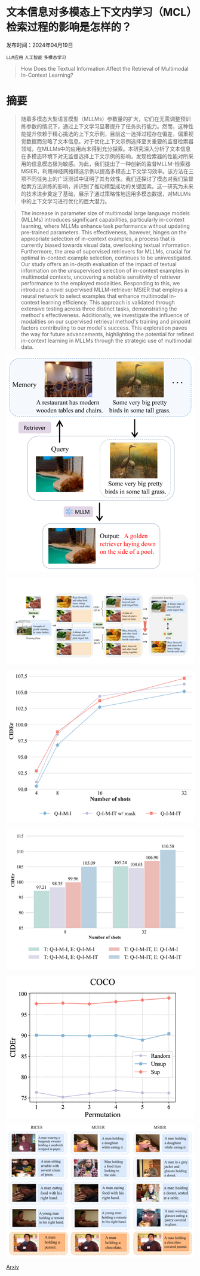 # 文本信息对多模态上下文内学习（MCL）检索过程的影响是怎样的？

发布时间：2024年04月19日

`LLM应用` `人工智能` `多模态学习`

> How Does the Textual Information Affect the Retrieval of Multimodal In-Context Learning?

# 摘要

> 随着多模态大型语言模型（MLLMs）参数量的扩大，它们在无需调整预训练参数的情况下，通过上下文学习显著提升了任务执行能力。然而，这种性能提升依赖于精心挑选的上下文示例，目前这一选择过程存在偏差，偏重视觉数据而忽略了文本信息。对于优化上下文示例选择至关重要的监督检索器领域，在MLLMs中的应用尚未得到充分探索。本研究深入分析了文本信息在多模态环境下对无监督选择上下文示例的影响，发现检索器的性能对所采用的信息模态极为敏感。为此，我们提出了一种创新的监督MLLM-检索器MSIER，利用神经网络精选示例以提高多模态上下文学习效率。该方法在三项不同任务上的广泛测试中证明了其有效性。我们还探讨了模态对我们监督检索方法训练的影响，并识别了推动模型成功的关键因素。这一研究为未来的技术进步奠定了基础，展示了通过策略性地运用多模态数据，对MLLMs中的上下文学习进行优化的巨大潜力。

> The increase in parameter size of multimodal large language models (MLLMs) introduces significant capabilities, particularly in-context learning, where MLLMs enhance task performance without updating pre-trained parameters. This effectiveness, however, hinges on the appropriate selection of in-context examples, a process that is currently biased towards visual data, overlooking textual information. Furthermore, the area of supervised retrievers for MLLMs, crucial for optimal in-context example selection, continues to be uninvestigated. Our study offers an in-depth evaluation of the impact of textual information on the unsupervised selection of in-context examples in multimodal contexts, uncovering a notable sensitivity of retriever performance to the employed modalities. Responding to this, we introduce a novel supervised MLLM-retriever MSIER that employs a neural network to select examples that enhance multimodal in-context learning efficiency. This approach is validated through extensive testing across three distinct tasks, demonstrating the method's effectiveness. Additionally, we investigate the influence of modalities on our supervised retrieval method's training and pinpoint factors contributing to our model's success. This exploration paves the way for future advancements, highlighting the potential for refined in-context learning in MLLMs through the strategic use of multimodal data.

![文本信息对多模态上下文内学习（MCL）检索过程的影响是怎样的？](../../../paper_images/2404.12866/x1.png)

![文本信息对多模态上下文内学习（MCL）检索过程的影响是怎样的？](../../../paper_images/2404.12866/x2.png)

![文本信息对多模态上下文内学习（MCL）检索过程的影响是怎样的？](../../../paper_images/2404.12866/x3.png)

![文本信息对多模态上下文内学习（MCL）检索过程的影响是怎样的？](../../../paper_images/2404.12866/x4.png)

![文本信息对多模态上下文内学习（MCL）检索过程的影响是怎样的？](../../../paper_images/2404.12866/x5.png)

![文本信息对多模态上下文内学习（MCL）检索过程的影响是怎样的？](../../../paper_images/2404.12866/x6.png)

[Arxiv](https://arxiv.org/abs/2404.12866)